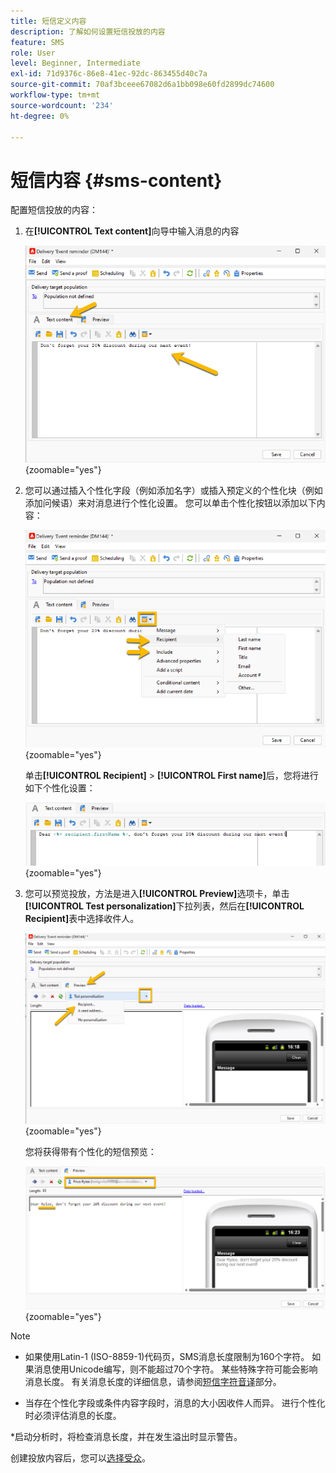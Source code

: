 ```yaml
---
title: 短信定义内容
description: 了解如何设置短信投放的内容
feature: SMS
role: User
level: Beginner, Intermediate
exl-id: 71d9376c-86e8-41ec-92dc-863455d40c7a
source-git-commit: 70af3bceee67082d6a1bb098e60fd2899dc74600
workflow-type: tm+mt
source-wordcount: '234'
ht-degree: 0%

---
```


# 短信内容 {#sms-content}

配置短信投放的内容：

1. 在&#x200B;**[!UICONTROL Text content]**&#x200B;向导中输入消息的内容

   ![](assets/sms_content.png){zoomable="yes"}

1. 您可以通过插入个性化字段（例如添加名字）或插入预定义的个性化块（例如添加问候语）来对消息进行个性化设置。 您可以单击个性化按钮以添加以下内容：

   ![](assets/sms_perso.png){zoomable="yes"}

   单击&#x200B;**[!UICONTROL Recipient]** > **[!UICONTROL First name]**&#x200B;后，您将进行如下个性化设置：

   ![](assets/sms_perso_recipient.png){zoomable="yes"}

1. 您可以预览投放，方法是进入&#x200B;**[!UICONTROL Preview]**&#x200B;选项卡，单击&#x200B;**[!UICONTROL Test personalization]**&#x200B;下拉列表，然后在&#x200B;**[!UICONTROL Recipient]**&#x200B;表中选择收件人。

   ![](assets/sms_preview.png){zoomable="yes"}

   您将获得带有个性化的短信预览：

   ![](assets/sms_preview_phone.png){zoomable="yes"}

>[!NOTE]
>
>* 如果使用Latin-1 (ISO-8859-1)代码页，SMS消息长度限制为160个字符。 如果消息使用Unicode编写，则不能超过70个字符。 某些特殊字符可能会影响消息长度。 有关消息长度的详细信息，请参阅[短信字符音译](smpp-external-account.md#smpp-channel-settings)部分。
>
>* 当存在个性化字段或条件内容字段时，消息的大小因收件人而异。 进行个性化时必须评估消息的长度。
>
>*启动分析时，将检查消息长度，并在发生溢出时显示警告。

创建投放内容后，您可以[选择受众](sms-audience.md)。
